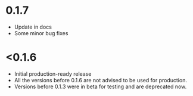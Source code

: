 # 0.1.7

- Update in docs
- Some minor bug fixes

# <0.1.6

- Initial production-ready release
- All the versions before 0.1.6 are not advised to be used for production.
- Versions before 0.1.3 were in beta for testing and are deprecated now.